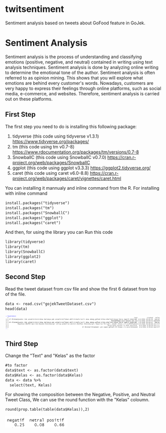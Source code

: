 # twitsentiment
Sentiment analysis based on tweets about GoFood feature in GoJek. 

# Sentiment Analysis
Sentiment analysis is the process of understanding and classifying emotions (positive, negative, and neutral) contained in writing using text analysis techniques. Sentiment analysis is done by analyzing online writing to determine the emotional tone of the author. Sentiment analysis is often referred to as opinion mining. This shows that you will explore what emotions are behind every customer's words. Nowadays, customers are very happy to express their feelings through online platforms, such as social media, e-commerce, and websites. Therefore, sentiment analysis is carried out on these platforms.

## First Step
The first step you need to do is installing this following package:
1. tidyverse (this code using tidyverse v1.3.1) https://www.tidyverse.org/packages/
2. tm (this code using tm v0.7-8) https://www.rdocumentation.org/packages/tm/versions/0.7-8
3. SnowballC (this code using SnowballC v0.7.0) https://cran.r-project.org/web/packages/SnowballC
4. ggplot (this code using ggplot v3.3.3) https://ggplot2.tidyverse.org/
5. caret (this code using caret v6.0-8.8) https://cran.r-project.org/web/packages/caret/vignettes/caret.html

You can installing it mannualy and inline command from the R. For installing with inline command
```
install.packages("tidyverse")
install.packages("tm")
install.packages("SnowballC")
install.packages("ggplot")
install.packages("caret") 
```
And then, for using the library you can Run this code
```
library(tidyverse)
library(tm)
library(SnowballC)
library(ggplot2)
library(caret)
```

## Second Step
Read the tweet dataset from csv file and show the first 6 dataset from top of the file.
```
data <- read.csv("gojekTweetDataset.csv")
head(data)
```
![alt text](https://github.com/dfirstlord/twitsentiment/blob/main/pict/headData1.PNG)

## Third Step
Change the "Text" and "Kelas" as the factor
```
#to factor
data$text <- as.factor(data$text)
data$Kelas <- as.factor(data$Kelas)
data <- data %>%
  select(text, Kelas)
```
For showing the composition between the Negative, Positive, and Neutral Tweet Class, We can use the round function with the "Kelas" coloumn.
```
round(prop.table(table(data$Kelas)),2)
```
![alt text](https://github.com/dfirstlord/twitsentiment/blob/main/pict/composition.PNG)
